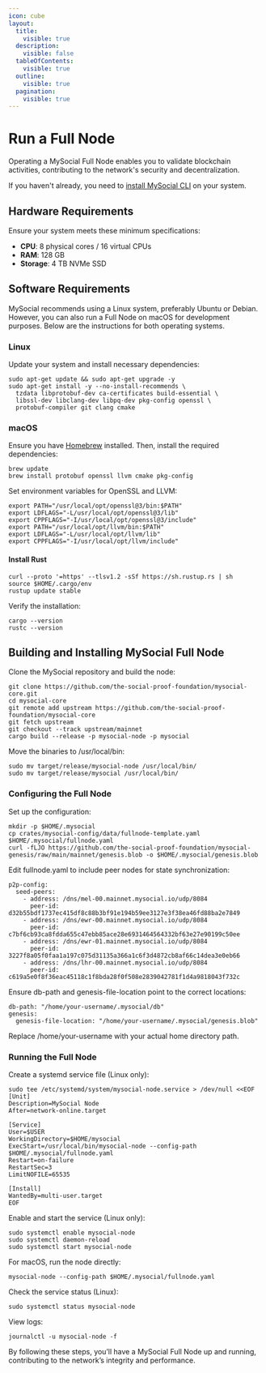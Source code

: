 ```yaml
---
icon: cube
layout:
  title:
    visible: true
  description:
    visible: false
  tableOfContents:
    visible: true
  outline:
    visible: true
  pagination:
    visible: true
---
```


# Run a Full Node

Operating a MySocial Full Node enables you to validate blockchain activities, contributing to the network's security and decentralization.

If you haven't already, you need to [install MySocial CLI](../cli.md) on your system.

## Hardware Requirements

Ensure your system meets these minimum specifications:

* **CPU**: 8 physical cores / 16 virtual CPUs
* **RAM**: 128 GB
* **Storage**: 4 TB NVMe SSD

## Software Requirements

MySocial recommends using a Linux system, preferably Ubuntu or Debian. However, you can also run a Full Node on macOS for development purposes. Below are the instructions for both operating systems.

### Linux

Update your system and install necessary dependencies:

```
sudo apt-get update && sudo apt-get upgrade -y
sudo apt-get install -y --no-install-recommends \
  tzdata libprotobuf-dev ca-certificates build-essential \
  libssl-dev libclang-dev libpq-dev pkg-config openssl \
  protobuf-compiler git clang cmake
```

### macOS

Ensure you have [Homebrew](https://brew.sh/) installed. Then, install the required dependencies:

```
brew update
brew install protobuf openssl llvm cmake pkg-config
```

Set environment variables for OpenSSL and LLVM:

```
export PATH="/usr/local/opt/openssl@3/bin:$PATH"
export LDFLAGS="-L/usr/local/opt/openssl@3/lib"
export CPPFLAGS="-I/usr/local/opt/openssl@3/include"
export PATH="/usr/local/opt/llvm/bin:$PATH"
export LDFLAGS="-L/usr/local/opt/llvm/lib"
export CPPFLAGS="-I/usr/local/opt/llvm/include"
```

#### Install Rust

```
curl --proto '=https' --tlsv1.2 -sSf https://sh.rustup.rs | sh
source $HOME/.cargo/env
rustup update stable
```

Verify the installation:

```
cargo --version
rustc --version
```

## Building and Installing MySocial Full Node

Clone the MySocial repository and build the node:

```
git clone https://github.com/the-social-proof-foundation/mysocial-core.git
cd mysocial-core
git remote add upstream https://github.com/the-social-proof-foundation/mysocial-core
git fetch upstream
git checkout --track upstream/mainnet
cargo build --release -p mysocial-node -p mysocial
```

Move the binaries to /usr/local/bin:

```
sudo mv target/release/mysocial-node /usr/local/bin/
sudo mv target/release/mysocial /usr/local/bin/
```

### Configuring the Full Node

Set up the configuration:

```
mkdir -p $HOME/.mysocial
cp crates/mysocial-config/data/fullnode-template.yaml $HOME/.mysocial/fullnode.yaml
curl -fLJO https://github.com/the-social-proof-foundation/mysocial-genesis/raw/main/mainnet/genesis.blob -o $HOME/.mysocial/genesis.blob
```

Edit fullnode.yaml to include peer nodes for state synchronization:

```
p2p-config:
  seed-peers:
    - address: /dns/mel-00.mainnet.mysocial.io/udp/8084
      peer-id: d32b55bdf1737ec415df8c88b3bf91e194b59ee3127e3f38ea46fd88ba2e7849
    - address: /dns/ewr-00.mainnet.mysocial.io/udp/8084
      peer-id: c7bf6cb93ca8fdda655c47ebb85ace28e6931464564332bf63e27e90199c50ee
    - address: /dns/ewr-01.mainnet.mysocial.io/udp/8084
      peer-id: 3227f8a05f0faa1a197c075d31135a366a1c6f3d4872cb8af66c14dea3e0eb66
    - address: /dns/lhr-00.mainnet.mysocial.io/udp/8084
      peer-id: c619a5e0f8f36eac45118c1f8bda28f0f508e2839042781f1d4a9818043f732c
```

Ensure db-path and genesis-file-location point to the correct locations:

```
db-path: "/home/your-username/.mysocial/db"
genesis:
  genesis-file-location: "/home/your-username/.mysocial/genesis.blob"
```

Replace /home/your-username with your actual home directory path.

### Running the Full Node

Create a systemd service file (Linux only):

```
sudo tee /etc/systemd/system/mysocial-node.service > /dev/null <<EOF
[Unit]
Description=MySocial Node
After=network-online.target

[Service]
User=$USER
WorkingDirectory=$HOME/mysocial
ExecStart=/usr/local/bin/mysocial-node --config-path $HOME/.mysocial/fullnode.yaml
Restart=on-failure
RestartSec=3
LimitNOFILE=65535

[Install]
WantedBy=multi-user.target
EOF
```

Enable and start the service (Linux only):

```
sudo systemctl enable mysocial-node
sudo systemctl daemon-reload
sudo systemctl start mysocial-node
```

For macOS, run the node directly:

```
mysocial-node --config-path $HOME/.mysocial/fullnode.yaml
```

Check the service status (Linux):

```
sudo systemctl status mysocial-node
```

View logs:

```
journalctl -u mysocial-node -f
```

By following these steps, you’ll have a MySocial Full Node up and running, contributing to the network’s integrity and performance.
